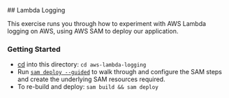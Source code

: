 ## Lambda Logging

This exercise runs you through how to experiment with AWS Lambda logging on AWS, using AWS SAM to deploy our application. 

### Getting Started

* [cd](https://en.wikipedia.org/wiki/Cd_(command)) into this directory: `cd aws-lambda-logging`
* Run [`sam deploy --guided`](https://docs.aws.amazon.com/serverless-application-model/latest/developerguide/sam-cli-command-reference-sam-deploy.html) to walk through and configure the SAM steps and create the underlying SAM resources required. 
* To re-build and deploy: `sam build && sam deploy`